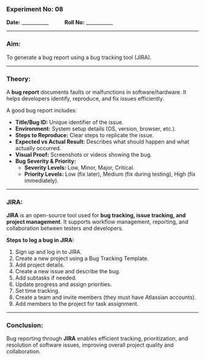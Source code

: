 ### **Experiment No: 08**  
**Date:** ___________   **Roll No:** ___________  

---

### **Aim:**  
To generate a bug report using a bug tracking tool (JIRA).  

---

### **Theory:**  
A **bug report** documents faults or malfunctions in software/hardware. It helps developers identify, reproduce, and fix issues efficiently.  

A good bug report includes:  
- **Title/Bug ID:** Unique identifier of the issue.  
- **Environment:** System setup details (OS, version, browser, etc.).  
- **Steps to Reproduce:** Clear steps to replicate the issue.  
- **Expected vs Actual Result:** Describes what should happen and what actually occurred.  
- **Visual Proof:** Screenshots or videos showing the bug.  
- **Bug Severity & Priority:**  
  - **Severity Levels:** Low, Minor, Major, Critical.  
  - **Priority Levels:** Low (fix later), Medium (fix during testing), High (fix immediately).  

---

### **JIRA:**  
**JIRA** is an open-source tool used for **bug tracking, issue tracking, and project management**. It supports workflow management, reporting, and collaboration between testers and developers.  

**Steps to log a bug in JIRA:**  
1. Sign up and log in to JIRA.  
2. Create a new project using a Bug Tracking Template.  
3. Add project details.  
4. Create a new issue and describe the bug.  
5. Add subtasks if needed.  
6. Update progress and assign priorities.  
7. Set time tracking.  
8. Create a team and invite members (they must have Atlassian accounts).  
9. Add members to the project for task assignment.  

---

### **Conclusion:**  
Bug reporting through **JIRA** enables efficient tracking, prioritization, and resolution of software issues, improving overall project quality and collaboration.